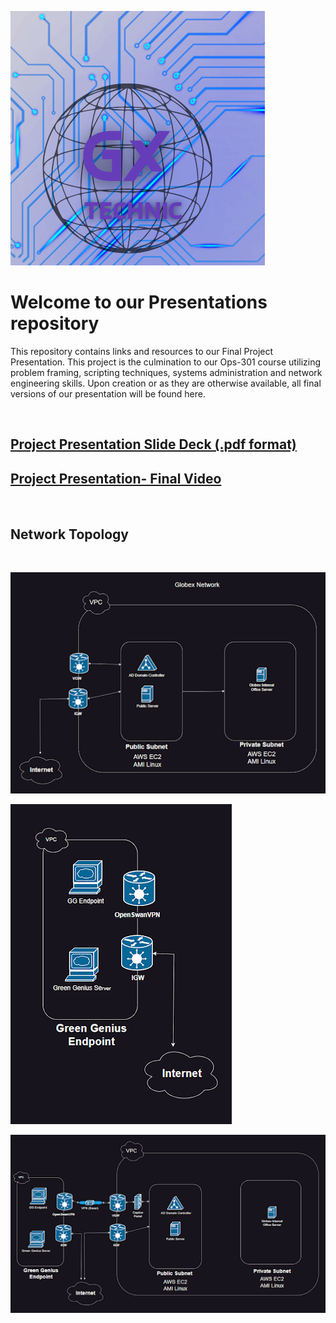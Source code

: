 ![Logo](./Topology/Logo.png)

# Welcome to our Presentations repository

 This repository contains links and resources to our Final Project Presentation. This project is the culmination to our Ops-301 course utilizing problem framing, scripting techniques, systems administration and network engineering skills. Upon creation or as they are otherwise available, all final versions of our presentation will be found here.

<br>

## [Project Presentation Slide Deck (.pdf format)]()

## [Project Presentation- Final Video]()

<br>

## Network Topology

<!-- ![Network Topology](./Topology/Topology_v1.pngG) -->

<br>

![GlobeX Network Topology](./Topology/GlobeXTop.png)

![Green Genius Network Topology](./Topology/GreenGenius.png)

![Full Network Topology](./Topology/FullNetwork.png)
